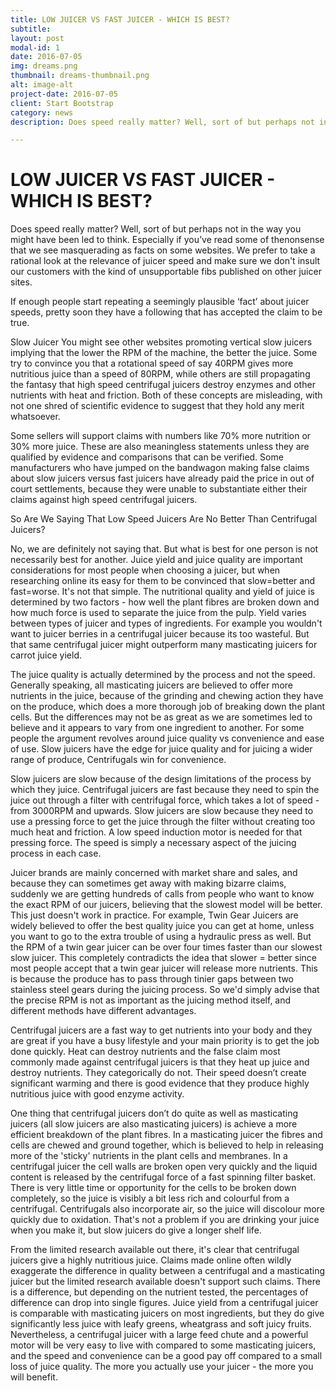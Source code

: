 ```yaml
---
title: LOW JUICER VS FAST JUICER - WHICH IS BEST?
subtitle:
layout: post
modal-id: 1
date: 2016-07-05
img: dreams.png
thumbnail: dreams-thumbnail.png
alt: image-alt
project-date: 2016-07-05
client: Start Bootstrap
category: news
description: Does speed really matter? Well, sort of but perhaps not in the way you might have been led to think. Especially if you’ve read ​some of the ​nonsense that we see masquerading as facts on some websites.

---
```

# LOW JUICER VS FAST JUICER - WHICH IS BEST? #

Does speed really matter? Well, sort of but perhaps not in the way you might have been led to think. Especially if you’ve read ​some of the ​nonsense that we see masquerading as facts on some websites. We prefer to take a rational look at the relevance of juicer speed and make sure we don't insult our customers with the kind of unsupportable ​fibs published on other juicer sites.

If enough people start repeating a seemingly plausible ‘fact’ about juicer speeds, pretty soon they have a following that has accepted the claim to be true.

Slow Juicer You might see other websites promoting vertical slow juicers implying that the lower the RPM of the machine, the better the juice. Some try to convince you that a rotational speed of say 40RPM gives more nutritious juice than a speed of 80RPM, while others are still propagating the fantasy that high speed centrifugal juicers destroy enzymes and other nutrients with heat and friction. Both of these concepts are misleading, with not one shred of scientific evidence to suggest that they hold any merit whatsoever.

​Some sellers will support claims with numbers like 70% more nutrition or 30% more juice. These are also meaningless statements unless they are qualified by evidence and comparisons that can be verified. Some manufacturers who have jumped on the bandwagon making false claims about slow juicers versus fast juicers have already paid the price in out of court settlements, because they were unable to substantiate either their claims against high speed centrifugal juicers.

So Are We Saying That Low Speed Juicers Are No Better Than Centrifugal Juicers?

No, we are definitely not saying that. But what is best for one person is not necessarily best for another. Juice yield and juice quality are important considerations for most people when choosing a juicer, but when researching online its easy for them to be convinced that slow=better and fast=worse. It's not that simple. The nutritional quality and yield of juice is determined by two factors - how well the plant fibres are broken down and how much force is used to separate the juice from the pulp. Yield varies between types of juicer and types of ingredients. For example you wouldn't want to juicer berries in a centrifugal juicer because its too wasteful. But that same centrifugal juicer might outperform many masticating juicers for carrot juice yield.

The juice quality is actually determined by the process and not the speed. Generally speaking, all masticating juicers are believed to offer more nutrients in the juice, because of the grinding and chewing action they have on the produce, which does a more thorough job of breaking down the plant cells. But the differences may not be as great as we are sometimes led to believe and it appears to vary from one ingredient to another. ​For some people the argument revolves around juice quality vs convenience and ease of use. Slow juicers have the edge for juice quality and for juicing a wider range of produce, Centrifugals win for convenience.

Slow juicers are slow because of the design limitations of the process by which they juice.  Centrifugal juicers are fast because they need to spin the juice out through a filter with centrifugal force, which takes a lot of speed - from 3000RPM and upwards. Slow juicers are slow because they need to use a pressing force to get the juice through the filter without creating too much heat and friction. A low speed induction motor is needed for that pressing force. The speed is simply a necessary aspect of the juicing process in each case.

​Juicer brands are ​mainly concerned with market share and sales, and because they can sometimes get away with making ​bizarre claims, suddenly we are getting hundreds of calls from people who want to know the exact RPM of our juicers, believing that the slowest model will be better. This just doesn't work in practice. For example, Twin Gear Juicers are widely believed to offer the best quality juice you can get at home, unless you want to go to the extra trouble of using a hydraulic press as well. But the RPM of a twin gear juicer can be over four times faster than our slowest slow juicer. This completely contradicts the idea that slower = better since most people accept that ​a twin gear juicer will release more nutrients. This is because the produce has to pass through tinier gaps between two stainless steel gears during the juicing process. So we'd simply advise that the precise RPM is not as important as the juicing method itself, and different methods have different advantages.

Centrifugal juicers are a fast way to get nutrients into your body and they are great if you have a busy lifestyle and your main priority is to get the job done quickly. Heat can destroy nutrients and the false claim most commonly made against centrifugal juicers is that they heat up juice and destroy nutrients. They categorically do not. Their speed doesn’t create significant warming and there is good evidence that they produce highly nutritious juice with good enzyme activity.

One thing that centrifugal juicers don’t do quite as well as masticating juicers (all slow juicers are also masticating juicers) is achieve a more efficient breakdown of the plant fibres. In a masticating juicer the fibres and cells are chewed and ground together, which is believed to help in releasing more of the 'sticky' nutrients in the plant cells and membranes. In a centrifugal juicer the cell walls are broken open very quickly and the liquid content is released by the centrifugal force of ​a fast spinning filter basket. There is very little time or opportunity for the cells to be broken down completely, so the juice is visibly a bit less rich and colourful from a centrifugal. Centrifugals also incorporate air, so the juice will discolour more quickly due to oxidation. That's not a problem if you are drinking your juice when you make it, but slow juicers do give a longer shelf life.

From the limited research available out there, it's clear that centrifugal juicers give a highly nutritious juice. Claims made online often wildly exaggerate the difference in quality between a centrifugal and a masticating juicer but the limited research available doesn't support such claims. There is a difference, but depending on the nutrient tested, the percentages of difference can drop into single figures. Juice yield from a centrifugal juicer is comparable with masticating juicers on most ingredients, but they do give significantly less juice with leafy greens, wheatgrass and soft juicy fruits. Nevertheless, a centrifugal juicer with a large feed chute and a powerful motor will be very easy to live with compared to some masticating juicers, and the speed and convenience can be a good pay off compared to a small loss of juice quality. The more you actually use your juicer - the more you will benefit.
